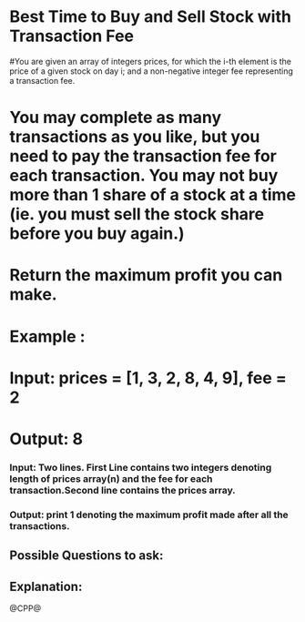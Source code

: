 # Best Time to Buy and Sell Stock with Transaction Fee
#You are given an array of integers prices, for which the i-th element is the price of a given stock on day i; and a non-negative integer fee representing a transaction fee.
# You may complete as many transactions as you like, but you need to pay the transaction fee for each transaction. You may not buy more than 1 share of a stock at a time (ie. you must sell the stock share before you buy again.)
# Return the maximum profit you can make.

# Example :
# Input: prices = [1, 3, 2, 8, 4, 9], fee = 2
# Output: 8
### Input: Two lines. First Line contains two integers denoting length of prices array(n) and the fee for each transaction.Second line contains the prices array.
### Output: print 1 denoting the maximum profit made after all the transactions.

## Possible Questions to ask:

## Explanation:

@CPP@
